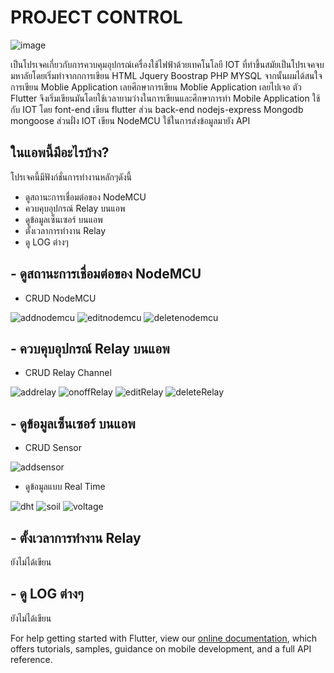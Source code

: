 # PROJECT CONTROL
![image](https://scontent.fbkk7-3.fna.fbcdn.net/v/t1.15752-9/130249868_115483140309156_3858231045786407963_n.png?_nc_cat=107&ccb=2&_nc_sid=ae9488&_nc_ohc=xtj_G1TsPc4AX_OIR4j&_nc_ht=scontent.fbkk7-3.fna&oh=761cab30488034ed04d87a8e7123236e&oe=5FF42C61)

เป็นโปรเจคเกี่ยวกับการควบคุมอุปกรณ์เครื่องใช้ไฟฟ้าด้วยเทคโนโลยี IOT ที่ทำขึ้นสมัยเป็นโปรเจคจบมหาลัยโดยเริ่มทำจากกการเขียน HTML Jquery Boostrap PHP MYSQL จากนั้นผมได้สนใจการเขียน Moblie Application เลยศึกษาการเขียน Moblie Application เลยไปเจอ ตัว Flutter จึงเริ่มเขียนมันโดยใช้เวลายามว่างในการเขียนและศึกษาการทำ Mobile Application ใช้กับ IOT โดย font-end เขียน flutter ส่วน back-end nodejs-express Mongodb mongoose ส่วนฝั่ง IOT เขียน NodeMCU ใช้ในการส่งข้อมูลมายัง API

## ในแอพนี้มีอะไรบ้าง?

โปรเจคนี้มีฟังก์ชั่นการทำงานหลักๆดังนี้

- ดูสถานะการเชื่อมต่อของ NodeMCU
- ควบคุบอุปกรณ์ Relay บนแอพ
- ดูข้อมูลเซ็นเซอร์ บนแอพ
- ตั้งเวลาการทำงาน Relay
- ดู LOG ต่างๆ

## - ดูสถานะการเชื่อมต่อของ NodeMCU
- CRUD NodeMCU

![addnodemcu](https://media.giphy.com/media/M0fC6kfFEIMsipKklO/giphy.gif) ![editnodemcu](https://media.giphy.com/media/WO8ZUNNVuJ2FIMeAjk/giphy.gif) ![deletenodemcu](https://media.giphy.com/media/NaGvR44aNipJdg69r6/giphy.gif)

## - ควบคุบอุปกรณ์ Relay บนแอพ
- CRUD Relay Channel


![addrelay](https://media.giphy.com/media/UQJQ7SnU3Q6JH4p26l/giphy.gif) ![onoffRelay](https://media.giphy.com/media/eYchH3LGMBYUC6qXWF/giphy.gif) ![editRelay](https://media.giphy.com/media/6LwgxHzU1jtp5UMuqH/giphy.gif) ![deleteRelay](https://media.giphy.com/media/OoDiDkUfosfg8uDJyU/giphy.gif)

## - ดูข้อมูลเซ็นเซอร์ บนแอพ

- CRUD Sensor

![addsensor](https://media.giphy.com/media/oK6mN30NAHYkA6zeiG/giphy.gif)

- ดูข้อมูลแบบ Real Time


![dht](https://media.giphy.com/media/7e0SrtVpptktkIxGFJ/giphy.gif) ![soil](https://media.giphy.com/media/pLL9akXGK8ArHeXkp4/giphy.gif) ![voltage](https://media.giphy.com/media/Z9TPDlfh0LfVhw9npx/giphy.gif)

## - ตั้งเวลาการทำงาน Relay
ยังไม่ได้เขียน

## - ดู LOG ต่างๆ
ยังไม่ได้เขียน

For help getting started with Flutter, view our
[online documentation](https://flutter.dev/docs), which offers tutorials,
samples, guidance on mobile development, and a full API reference.

